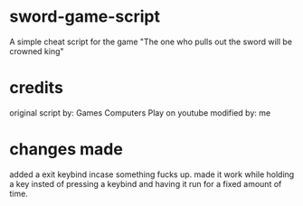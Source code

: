 # sword-game-script
A simple cheat script for the game "The one who pulls out the sword will be crowned king"
# credits
original script by: Games Computers Play on youtube
modified by: me
# changes made
added a exit keybind incase something fucks up.
made it work while holding a key insted of pressing a keybind and having it run for a fixed amount of time.

